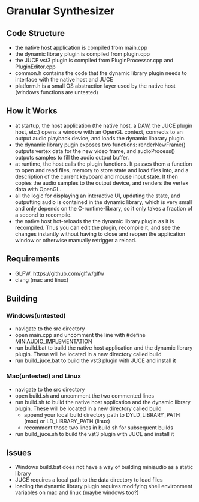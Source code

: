 # Granular Synthesizer

## Code Structure

* the native host application is compiled from main.cpp
* the dynamic library plugin is compiled from plugin.cpp
* the JUCE vst3 plugin is compiled from PluginProcessor.cpp and PluginEditor.cpp
* common.h contains the code that the dynamic library plugin needs to interface with the native host and JUCE
* platform.h is a small OS abstraction layer used by the native host (windows functions are untested)

## How it Works

* at startup, the host application (the native host, a DAW, the JUCE plugin host, etc.) opens a window with an OpenGL context, connects to an output audio playback device, and loads the dynamic libarary plugin.
* the dynamic library pugin exposes two functions: renderNewFrame() outputs vertex data for the new video frame, and audioProcess() outputs samples to fill the audio output buffer.
* at runtime, the host calls the plugin functions. It passes them a function to open and read files, memory to store state and load files into, and a description of the current keyboard and mouse input state. It then copies the audio samples to the output device, and renders the vertex data with OpenGL.
* all the logic for displaying an interactive UI, updating the state, and outputting audio is contained in the dynamic library, which is very small and only depends on the C-runtime-library, so it only takes a fraction of a second to recompile.
* the native host hot-reloads the the dynamic library plugin as it is recompiled. Thus you can edit the plugin, recompile it, and see the changes instantly without having to close and reopen the application window or otherwise manually retrigger a reload.

## Requirements

* GLFW: https://github.com/glfw/glfw
* clang (mac and linux)

## Building

### Windows(untested)

* navigate to the src directory
* open main.cpp and uncomment the line with #define MINIAUDIO_IMPLEMENTATION
* run build.bat to build the native host application and the dynamic library plugin. These will be located in a new directory called build
* run build_juce.bat to build the vst3 plugin with JUCE and install it

### Mac(untested) and Linux

* navigate to the src directory
* open build.sh and uncomment the two commented lines
* run build.sh to build the native host application and the dynamic library plugin. These will be located in a new directory called build
  * append your local build directory path to DYLD_LIBRARY_PATH (mac) or LD_LIBRARY_PATH (linux)
  * recomment those two lines in build.sh for subsequent builds
* run build_juce.sh to build the vst3 plugin with JUCE and install it

## Issues

* Windows build.bat does not have a way of building miniaudio as a static library
* JUCE requires a local path to the data directory to load files
* loading the dynamic library plugin requires modifying shell environment variables on mac and linux (maybe windows too?)